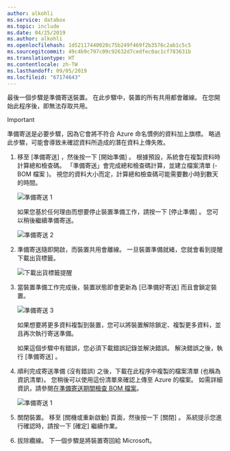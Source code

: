 ```yaml
---
author: alkohli
ms.service: databox
ms.topic: include
ms.date: 04/25/2019
ms.author: alkohli
ms.openlocfilehash: 1d52117440028c75b249f469f2b3576c2ab1c5c5
ms.sourcegitcommit: 49c4b9c797c09c92632d7cedfec0ac1cf783631b
ms.translationtype: HT
ms.contentlocale: zh-TW
ms.lasthandoff: 09/05/2019
ms.locfileid: "67174643"
---
```

最後一個步驟是準備寄送裝置。 在此步驟中，裝置的所有共用都會離線。 在您開始此程序後，即無法存取共用。

> [!IMPORTANT]
> 準備寄送是必要步驟，因為它會將不符合 Azure 命名慣例的資料加上旗標。 略過此步驟，可能會導致未確認資料所造成的潛在資料上傳失敗。

1. 移至 [準備寄送]  ，然後按一下 [開始準備]  。 根據預設，系統會在複製資料時計算總和檢查碼。 「準備寄送」會完成總和檢查碼計算，並建立檔案清單 (-BOM 檔案  )。 視您的資料大小而定，計算總和檢查碼可能需要數小時到數天的時間。 
   
    ![準備寄送 1](media/data-box-prepare-to-ship/prepare-to-ship1.png)

    如果您基於任何理由而想要停止裝置準備工作，請按一下 [停止準備]  。 您可以稍後繼續準備寄送。
        
    ![準備寄送 2](media/data-box-prepare-to-ship/prepare-to-ship2.png)
    
2. 準備寄送隨即開啟，而裝置共用會離線。 一旦裝置準備就緒，您就會看到提醒下載出貨標籤。

    ![下載出貨標籤提醒](media/data-box-prepare-to-ship/download-shipping-label-reminder.png)

3. 當裝置準備工作完成後，裝置狀態即會更新為 [已準備好寄送]  而且會鎖定裝置。
        
    ![準備寄送 3](media/data-box-prepare-to-ship/prepare-to-ship3.png)

    如果想要將更多資料複製到裝置，您可以將裝置解除鎖定、複製更多資料，並且再次執行寄送準備。

    如果這個步驟中有錯誤，您必須下載錯誤記錄並解決錯誤。 解決錯誤之後，執行 [準備寄送]  。

4. 順利完成寄送準備 (沒有錯誤) 之後，下載在此程序中複製的檔案清單 (也稱為資訊清單)。 您稍後可以使用這份清單來確認上傳至 Azure 的檔案。 如需詳細資訊，請參閱[在準備寄送期間檢查 BOM 檔案](../articles/databox/data-box-logs.md#inspect-bom-during-prepare-to-ship)。
        
    ![準備寄送 1](media/data-box-prepare-to-ship/prepare-to-ship4.png)

5. 關閉裝置。 移至 [關機或重新啟動]  頁面，然後按一下 [關閉]  。 系統提示您進行確認時，請按一下 [確定]  繼續作業。

6. 拔除纜線。 下一個步驟是將裝置寄回給 Microsoft。
